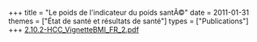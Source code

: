 +++
title = "Le poids de l'indicateur du poids santÃ©"
date = 2011-01-31
themes = ["État de santé et résultats de santé"]
types = ["Publications"]
+++
[2.10.2-HCC_VignetteBMI_FR_2.pdf](/files/2.10.2-HCC_VignetteBMI_FR_2.pdf)
